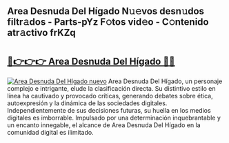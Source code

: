 ## Area Desnuda Del Hígado N𝚞𝚎vos desn𝚞dos filtr𝚊dos - Parts-pYz F𝚘tos vid𝚎o - C𝚘ntenido atr𝚊ctivo frKZq

# <h2><a href="http://mbbpj4.tromn.icu/?c=Area+Desnuda+Del+H%c3%adgado">🔗👉👉👉 Area Desnuda Del Hígado 🔗🔗</a></h2>

[![Area Desnuda Del Hígado nuevo](https://i.imgur.com/pEAQMta.gif)](http://mbbpj4.tromn.icu/?c=Area+Desnuda+Del+H%c3%adgado)
Area Desnuda Del Hígado, un personaje complejo e intrigante, elude la clasificación directa. Su distintivo estilo en línea ha cautivado y provocado críticas, generando debates sobre ética, autoexpresión y la dinámica de las sociedades digitales. Independientemente de sus decisiones futuras, su huella en los medios digitales es imborrable. Impulsado por una determinación inquebrantable y un encanto innegable, el alcance de Area Desnuda Del Hígado en la comunidad digital es ilimitado.
